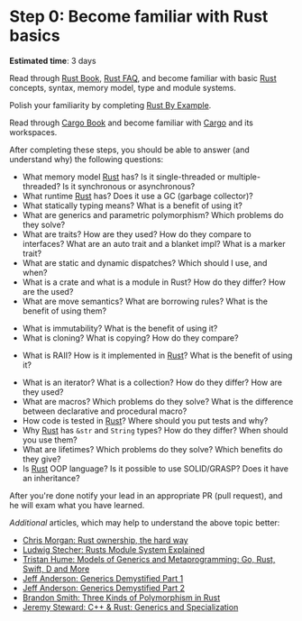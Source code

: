 Step 0: Become familiar with Rust basics
========================================

__Estimated time__: 3 days

Read through [Rust Book], [Rust FAQ], and become familiar with basic [Rust] concepts, syntax, memory model, type and module systems.

Polish your familiarity by completing [Rust By Example].

Read through [Cargo Book] and become familiar with [Cargo] and its workspaces.

After completing these steps, you should be able to answer (and understand why) the following questions:
- What memory model [Rust] has? Is it single-threaded or multiple-threaded? Is it synchronous or asynchronous?
- What runtime [Rust] has? Does it use a GC (garbage collector)?
- What statically typing means? What is a benefit of using it?
- What are generics and parametric polymorphism? Which problems do they solve?
- What are traits? How are they used? How do they compare to interfaces? What are an auto trait and a blanket impl? What is a marker trait?
- What are static and dynamic dispatches? Which should I use, and when?
- What is a crate and what is a module in Rust? How do they differ? How are the used?
- What are move semantics? What are borrowing rules? What is the benefit of using them?
<!-- Move semantics здійснюється за допомогою посилань. Може бути або декілька простих посилань, або одне мутабельне посилання. -->
- What is immutability? What is the benefit of using it?
- What is cloning? What is copying? How do they compare?
<!-- - Яка різниця між Copyі Clone?
Копії відбуваються неявно, наприклад, як частина призначення y = x. Поведінка Copyне перевантажується; це завжди проста побітова копія.

Клонування — це явна дія, x.clone(). Реалізація Cloneможе забезпечити будь-яку специфічну для типу поведінку, необхідну для безпечного дублювання значень. Наприклад, реалізація Clonefor Stringпотребує копіювання буфера рядків із вказівником у купу. Проста порозрядна копія Stringзначень просто скопіює вказівник, що призведе до подвійного вільного рядка. З цієї причини Stringє , Clone але не Copy.

Cloneє суперрисою Copy, тому все, що є, Copyмає також реалізувати Clone. Якщо тип є, Copyто його Cloneреалізація має лише повертати *self (див. приклад вище). -->
- What is RAII? How is it implemented in [Rust]? What is the benefit of using it?
<!-- Получение ресурса есть инициализация (англ. Resource Acquisition Is Initialization (RAII)) — программная идиома, смысл которой заключается в том, что с помощью тех или иных программных механизмов получение некоторого ресурса неразрывно совмещается с инициализацией, а освобождение — с уничтожением объекта.
Примітка. У C++ цей шаблон звільнення ресурсів наприкінці життєвого циклу елемента іноді називають « Отримання ресурсу є ініціалізацією» (RAII) . Функція dropв Rust буде вам знайома, якщо ви користувалисяRAII візерунки. -->
- What is an iterator? What is a collection? How do they differ? How are they used?
- What are macros? Which problems do they solve? What is the difference between declarative and procedural macro?
- How code is tested in [Rust]? Where should you put tests and why?
- Why [Rust] has `&str` and `String` types? How do they differ? When should you use them?
- What are lifetimes? Which problems do they solve? Which benefits do they give?
- Is [Rust] OOP language? Is it possible to use SOLID/GRASP? Does it have an inheritance?

After you're done notify your lead in an appropriate PR (pull request), and he will exam what you have learned.

_Additional_ articles, which may help to understand the above topic better:
- [Chris Morgan: Rust ownership, the hard way][1]
- [Ludwig Stecher: Rusts Module System Explained][2]
- [Tristan Hume: Models of Generics and Metaprogramming: Go, Rust, Swift, D and More][3]
- [Jeff Anderson: Generics Demystified Part 1][4]
- [Jeff Anderson: Generics Demystified Part 2][5]
- [Brandon Smith: Three Kinds of Polymorphism in Rust][6]
- [Jeremy Steward: C++ & Rust: Generics and Specialization][7]




[Cargo]: https://github.com/rust-lang/cargo
[Cargo Book]: https://doc.rust-lang.org/cargo
[Rust]: https://www.rust-lang.org
[Rust Book]: https://doc.rust-lang.org/book
[Rust By Example]: https://doc.rust-lang.org/rust-by-example
[Rust FAQ]: https://www.rust-lang.org/faq.html

[1]: https://chrismorgan.info/blog/rust-ownership-the-hard-way
[2]: https://aloso.github.io/2021/03/28/module-system.html
[3]: https://thume.ca/2019/07/14/a-tour-of-metaprogramming-models-for-generics
[4]: https://jeffa.io/rust_guide_generics_demystified_part_1
[5]: https://jeffa.io/rust_guide_generics_demystified_part_2
[6]: https://www.brandons.me/blog/polymorphism-in-rust
[7]: https://www.tangramvision.com/blog/c-rust-generics-and-specialization#substitution-ordering--failures
